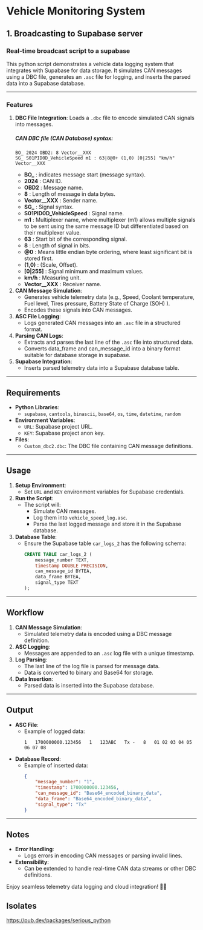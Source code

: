 # Vehicle Monitoring System

## 1. Broadcasting to Supabase server
   ### Real-time broadcast script to a supabase
   This python script demonstrates a vehicle data logging system that integrates with Supabase for data storage. It simulates CAN messages using a DBC file, generates an `.asc` file for logging, and inserts the parsed data into a Supabase database.

---

### Features

1. **DBC File Integration**: Loads a `.dbc` file to encode simulated CAN signals into messages.
   ##### CAN DBC file (CAN Database) syntax:
      ```DBC
      BO_ 2024 OBD2: 8 Vector__XXX
     SG_ S01PID0D_VehicleSpeed m1 : 63|8@0+ (1,0) [0|255] "km/h" Vector__XXX
     ```
      - **BO_** : indicates message start (message syntax).
      - **2024** : CAN ID.
      - **OBD2** : Message name.
      - **8** : Length of message in data bytes.
      - **Vector__XXX** : Sender name.
      - **SG_** : Signal syntax.
      - **S01PID0D_VehicleSpeed** : Signal name.
      - **m1** : Multiplexer name, where multiplexer (m1) allows multiple signals to be sent using the same message ID but differentiated based on their multiplexer value.
      - **63** : Start bit of the corresponding signal.
      - **8** : Length of signal in bits.
      - **@0** : Means little endian byte ordering, where least significant bit is stored first.
      - **(1,0)** : (Scale, Offset).
      - **[0|255]** : Signal minimum and maximum values.
      - **km/h** : Measuring unit.
      - **Vector__XXX** : Receiver name.
3. **CAN Message Simulation**:
   - Generates vehicle telemetry data (e.g., Speed, Coolant temperature, Fuel level, Tires pressure, Battery State of Charge (SOH) ).
   - Encodes these signals into CAN messages.
4. **ASC File Logging**:
   - Logs generated CAN messages into an `.asc` file in a structured format.
5. **Parsing CAN Logs**:
   - Extracts and parses the last line of the `.asc` file into structured data.
   - Converts data_frame and can_message_id into a binary format suitable for database storage in supabase.
6. **Supabase Integration**:
   - Inserts parsed telemetry data into a Supabase database table.

---

## Requirements

- **Python Libraries**:
  - `supabase`, `cantools`, `binascii`, `base64`, `os`, `time`, `datetime`, `random`
- **Environment Variables**:
  - `URL`: Supabase project URL.
  - `KEY`: Supabase project anon key.
- **Files**:
  - `Custom_dbc2.dbc`: The DBC file containing CAN message definitions.

---

## Usage

1. **Setup Environment**:
   - Set `URL` and `KEY` environment variables for Supabase credentials.
2. **Run the Script**:
   - The script will:
     - Simulate CAN messages.
     - Log them into `vehicle_speed_log.asc`.
     - Parse the last logged message and store it in the Supabase database.
3. **Database Table**:
   - Ensure the Supabase table `car_logs_2` has the following schema:
     ```sql
     CREATE TABLE car_logs_2 (
         message_number TEXT,
         timestamp DOUBLE PRECISION,
         can_message_id BYTEA,
         data_frame BYTEA,
         signal_type TEXT
     );
     ```

---

## Workflow

1. **CAN Message Simulation**:
   - Simulated telemetry data is encoded using a DBC message definition.
2. **ASC Logging**:
   - Messages are appended to an `.asc` log file with a unique timestamp.
3. **Log Parsing**:
   - The last line of the log file is parsed for message data.
   - Data is converted to binary and Base64 for storage.
4. **Data Insertion**:
   - Parsed data is inserted into the Supabase database.

---

## Output

- **ASC File**:
  - Example of logged data:
    ```
    1   1700000000.123456   1   123ABC   Tx -   8   01 02 03 04 05 06 07 08
    ```
- **Database Record**:
  - Example of inserted data:
    ```json
    {
        "message_number": "1",
        "timestamp": 1700000000.123456,
        "can_message_id": "Base64_encoded_binary_data",
        "data_frame": "Base64_encoded_binary_data",
        "signal_type": "Tx"
    }
    ```

---

## Notes

- **Error Handling**:
  - Logs errors in encoding CAN messages or parsing invalid lines.
- **Extensibility**:
  - Can be extended to handle real-time CAN data streams or other DBC definitions.

Enjoy seamless telemetry data logging and cloud integration! 🚗✨

## Isolates

https://pub.dev/packages/serious_python

